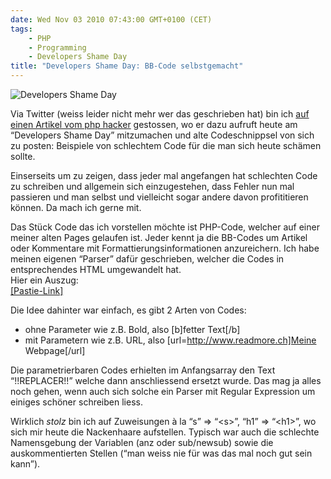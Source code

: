 ```yaml
---
date: Wed Nov 03 2010 07:43:00 GMT+0100 (CET)
tags:
    - PHP
    - Programming
    - Developers Shame Day
title: "Developers Shame Day: BB-Code selbstgemacht"
---
```



![Developers Shame
Day](http://media.tumblr.com/tumblr_lb5krblZFn1qa2z4q.png)

Via Twitter (weiss leider nicht mehr wer das geschrieben hat) bin ich
[auf einen Artikel vom php
hacker](http://phphacker.net/2010/10/26/der-developers-shame-day/)
gestossen, wo er dazu aufruft heute am “Developers Shame Day”
mitzumachen und alte Codeschnippsel von sich zu posten: Beispiele von
schlechtem Code für die man sich heute schämen sollte.

Einserseits um zu zeigen, dass jeder mal angefangen hat schlechten Code
zu schreiben und allgemein sich einzugestehen, dass Fehler nun mal
passieren und man selbst und vielleicht sogar andere davon profititieren
können. Da mach ich gerne mit.

Das Stück Code das ich vorstellen möchte ist PHP-Code, welcher auf einer
meiner alten Pages gelaufen ist. Jeder kennt ja die BB-Codes um Artikel
oder Kommentare mit Formattierungsinformationen anzureichern. Ich habe
meinen eigenen “Parser” dafür geschrieben, welcher die Codes in
entsprechendes HTML umgewandelt hat.\
 Hier ein Auszug:\
[[Pastie-Link]](http://pastie.org/1261848)

Die Idee dahinter war einfach, es gibt 2 Arten von Codes:

-   ohne Parameter wie z.B. Bold, also [b]fetter Text[/b]
-   mit Parametern wie z.B. URL, also [url=http://www.readmore.ch]Meine
    Webpage[/url]

Die parametrierbaren Codes erhielten im Anfangsarray den Text
“!!REPLACER!!” welche dann anschliessend ersetzt wurde. Das mag ja alles
noch gehen, wenn auch sich solche ein Parser mit Regular Expression um
einiges schöner schreiben liess.

Wirklich *stolz* bin ich auf Zuweisungen à la “s” =\> “\<s\>”, “h1” =\>
“\<h1\>”, wo sich mir heute die Nackenhaare aufstellen. Typisch war auch
die schlechte Namensgebung der Variablen (anz oder sub/newsub) sowie die
auskommentierten Stellen (“man weiss nie für was das mal noch gut sein
kann”).

